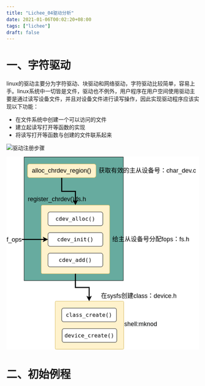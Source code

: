 ```yaml
---
title: "Lichee_04驱动分析"
date: 2021-01-06T00:02:20+08:00
tags: ["lichee"]
draft: false
---
```


# 一、字符驱动

linux的驱动主要分为字符驱动、块驱动和网络驱动，字符驱动比较简单，容易上手。linux系统中一切皆是文件，驱动也不例外，用户程序在用户空间使用驱动主要是通过读写设备文件，并且对设备文件进行读写操作，因此实现驱动程序应该实现以下功能：

* 在文件系统中创建一个可以访问的文件
* 建立起读写打开等函数的实现
* 将读写打开等函数与创建的文件联系起来











![驱动注册步骤](../images/pic05.png)

![驱动注册步骤](./images/pic05.png)







# 二、初始例程

